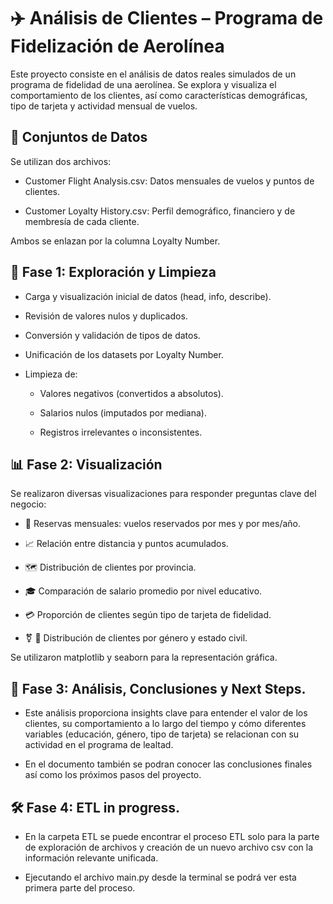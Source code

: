 # ✈️ Análisis de Clientes – Programa de Fidelización de Aerolínea
Este proyecto consiste en el análisis de datos reales simulados de un programa de fidelidad de una aerolínea. Se explora y visualiza el comportamiento de los clientes, así como características demográficas, tipo de tarjeta y actividad mensual de vuelos.

## 📂 Conjuntos de Datos
Se utilizan dos archivos:

- Customer Flight Analysis.csv: Datos mensuales de vuelos y puntos de clientes.

- Customer Loyalty History.csv: Perfil demográfico, financiero y de membresía de cada cliente.

Ambos se enlazan por la columna Loyalty Number.

## 🧹 Fase 1: Exploración y Limpieza
- Carga y visualización inicial de datos (head, info, describe).

- Revisión de valores nulos y duplicados.

- Conversión y validación de tipos de datos.

- Unificación de los datasets por Loyalty Number.

- Limpieza de:

    - Valores negativos (convertidos a absolutos).

    - Salarios nulos (imputados por mediana).

    - Registros irrelevantes o inconsistentes.

## 📊 Fase 2: Visualización
Se realizaron diversas visualizaciones para responder preguntas clave del negocio:

- 📅 Reservas mensuales: vuelos reservados por mes y por mes/año.

- 📈 Relación entre distancia y puntos acumulados.

- 🗺️ Distribución de clientes por provincia.

- 🎓 Comparación de salario promedio por nivel educativo.

- 💳 Proporción de clientes según tipo de tarjeta de fidelidad.

- ⚧️ 💍 Distribución de clientes por género y estado civil.

Se utilizaron matplotlib y seaborn para la representación gráfica.

## 🧠 Fase 3: Análisis, Conclusiones y Next Steps.
- Este análisis proporciona insights clave para entender el valor de los clientes, su comportamiento a lo largo del tiempo y cómo diferentes variables (educación, género, tipo de tarjeta) se relacionan con su actividad en el programa de lealtad.

- En el documento también se podran conocer las conclusiones finales así como los próximos pasos del proyecto.

## 🛠️ Fase 4: ETL in progress.

- En la carpeta ETL se puede encontrar el proceso ETL solo para la parte de exploración de archivos y creación de un nuevo archivo csv con la información relevante unificada.

- Ejecutando el archivo main.py desde la terminal se podrá ver esta primera parte del proceso.

